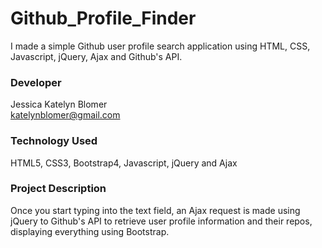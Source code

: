 # Github_Profile_Finder
I made a simple Github user profile search application using HTML, CSS, Javascript, jQuery, Ajax and Github's API.


### Developer
 Jessica Katelyn Blomer
 <br>katelynblomer@gmail.com

### Technology Used
HTML5, CSS3, Bootstrap4, Javascript, jQuery and Ajax

### Project Description
Once you start typing into the text field, an Ajax request is made using jQuery to Github's API to retrieve user profile information and their repos, displaying everything using Bootstrap.
 